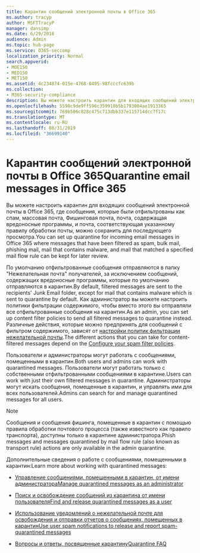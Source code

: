 ```yaml
---
title: Карантин сообщений электронной почты в Office 365
ms.author: tracyp
author: MSFTTracyP
manager: dansimp
ms.date: 6/29/2018
audience: Admin
ms.topic: hub-page
ms.service: O365-seccomp
localization_priority: Normal
search.appverid:
- MOE150
- MED150
- MET150
ms.assetid: 4c234874-015e-4768-8495-98fcccfc639b
ms.collection:
- M365-security-compliance
description: Вы можете настроить карантин для входящих сообщений электронной почты в Office 365, где входящие сообщения электронной почты, которые были отфильтрованы как спам, массовые, фишинговую почту и вредоносные программы, можно хранить для последующего просмотра.
ms.openlocfilehash: 5590c9de9ff596c359910b5b1793004ae1913365
ms.sourcegitcommit: 769b506c828c475c713dbb337e115714dcc7f17c
ms.translationtype: MT
ms.contentlocale: ru-RU
ms.lasthandoff: 08/31/2019
ms.locfileid: "36699140"
---
```

# <a name="quarantine-email-messages-in-office-365"></a><span data-ttu-id="d1f2e-103">Карантин сообщений электронной почты в Office 365</span><span class="sxs-lookup"><span data-stu-id="d1f2e-103">Quarantine email messages in Office 365</span></span>

<span data-ttu-id="d1f2e-104">Вы можете настроить карантин для входящих сообщений электронной почты в Office 365, где сообщения, которые были отфильтрованы как спам, массовая почта, Фишинговая почта, почта, содержащая вредоносные программы, и почта, соответствующая указанному правилу обработки почты, можно сохранить для последующего просмотра.</span><span class="sxs-lookup"><span data-stu-id="d1f2e-104">You can set up quarantine for incoming email messages in Office 365 where messages that have been filtered as spam, bulk mail, phishing mail, mail that contains malware, and mail that matched a specified mail flow rule can be kept for later review.</span></span>
  
<span data-ttu-id="d1f2e-105">По умолчанию отфильтрованные сообщения отправляются в папку "Нежелательная почта" получателей, за исключением сообщений, содержащих вредоносные программы, которые по умолчанию отправляются в карантин.</span><span class="sxs-lookup"><span data-stu-id="d1f2e-105">By default, filtered messages are sent to the recipients' Junk Email folder, except for mail that contains malware which is sent to quarantine by default.</span></span> <span data-ttu-id="d1f2e-106">Как администратор вы можете настроить политики фильтрации содержимого, чтобы вместо этого вы отправляли все отфильтрованные сообщения на карантин.</span><span class="sxs-lookup"><span data-stu-id="d1f2e-106">As an admin, you can set up content filter policies to send all filtered messages to quarantine instead.</span></span> <span data-ttu-id="d1f2e-107">Различные действия, которые можно предпринять для сообщений с фильтром содержимого, зависят от [настройки политик фильтрации нежелательной почты](configure-your-spam-filter-policies.md).</span><span class="sxs-lookup"><span data-stu-id="d1f2e-107">The different actions that you can take for content-filtered messages depend on the [Configure your spam filter policies](configure-your-spam-filter-policies.md).</span></span>
  
<span data-ttu-id="d1f2e-108">Пользователи и администраторы могут работать с сообщениями, помещенными в карантин.</span><span class="sxs-lookup"><span data-stu-id="d1f2e-108">Both users and admins can work with quarantined messages.</span></span> <span data-ttu-id="d1f2e-109">Пользователи могут работать только с собственными отфильтрованными сообщениями в карантине.</span><span class="sxs-lookup"><span data-stu-id="d1f2e-109">Users can work with just their own filtered messages in quarantine.</span></span> <span data-ttu-id="d1f2e-110">Администраторы могут искать сообщения, помещенные в карантин, и управлять ими для всех пользователей.</span><span class="sxs-lookup"><span data-stu-id="d1f2e-110">Admins can search for and manage quarantined messages for all users.</span></span>

> [!NOTE]
> <span data-ttu-id="d1f2e-111">Сообщения и сообщения фишинга, помещенные в карантин с помощью правила обработки почтового процесса (также известного как правило транспорта), доступны только в карантине администратора.</span><span class="sxs-lookup"><span data-stu-id="d1f2e-111">Phish messages and messages quarantined by mail flow rule (also known as transport rule) actions are only available in the admin quarantine.</span></span>
  
<span data-ttu-id="d1f2e-112">Дополнительные сведения о работе с сообщениями, помещенными в карантин:</span><span class="sxs-lookup"><span data-stu-id="d1f2e-112">Learn more about working with quarantined messages:</span></span>
  
- [<span data-ttu-id="d1f2e-113">Управление сообщениями, помещенными в карантин, от имени администратора</span><span class="sxs-lookup"><span data-stu-id="d1f2e-113">Manage quarantined messages as an administrator</span></span>](manage-quarantined-messages-and-files.md)

- [<span data-ttu-id="d1f2e-114">Поиск и освобождение сообщений из карантина от имени пользователя</span><span class="sxs-lookup"><span data-stu-id="d1f2e-114">Find and release quarantined messages as a user</span></span>](find-and-release-quarantined-messages-as-a-user.md)

- [<span data-ttu-id="d1f2e-115">Использование уведомлений о нежелательной почте для освобождения и отправки отчетов о сообщениях, помещенных в карантин</span><span class="sxs-lookup"><span data-stu-id="d1f2e-115">Use user spam notifications to release and report spam-quarantined messages</span></span>](use-spam-notifications-to-release-and-report-quarantined-messages.md)

- [<span data-ttu-id="d1f2e-116">Вопросы и ответы, посвященные карантину</span><span class="sxs-lookup"><span data-stu-id="d1f2e-116">Quarantine FAQ</span></span>](quarantine-faq.md)
